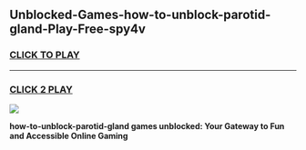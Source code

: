 
## Unblocked-Games-how-to-unblock-parotid-gland-Play-Free-spy4v
<h3>
<a href="https://premium76.site?title=how-to-unblock-parotid-gland&ref=18A1">CLICK TO PLAY</a></h3>
<hr>

<h3>
<a href="https://premium76.site?title=how-to-unblock-parotid-gland&ref=18A1">CLICK 2 PLAY</a>
  
</h3>

<a href="https://premium76.site?title=how-to-unblock-parotid-gland&ref=18A1"><img src="https://clearcache.store/games.png"></a>


**how-to-unblock-parotid-gland games unblocked: Your Gateway to Fun and Accessible Online Gaming**

